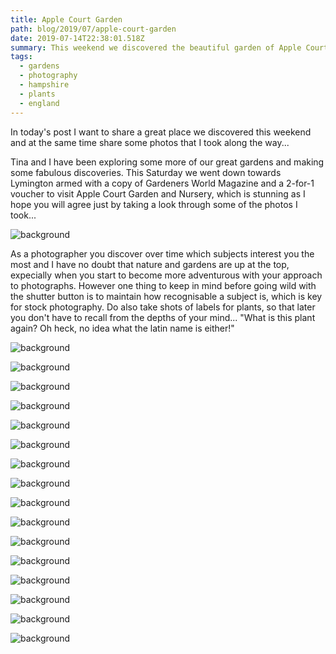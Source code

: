 ```yaml
---
title: Apple Court Garden 
path: blog/2019/07/apple-court-garden
date: 2019-07-14T22:38:01.518Z
summary: This weekend we discovered the beautiful garden of Apple Court in the village of Hordle near Lymington
tags:
  - gardens
  - photography
  - hampshire
  - plants
  - england
---
```


In today's post I want to share a great place we discovered this weekend and at the same time share some photos that I took along the way...

Tina and I have been exploring some more of our great gardens and making some fabulous discoveries. This Saturday we went down towards Lymington armed with a copy of Gardeners World Magazine and a 2-for-1 voucher to visit Apple Court Garden and Nursery, which is stunning as I hope you will agree just by taking a look through some of the photos I took...

![background](./images/_DSC4917.jpg)

As a photographer you discover over time which subjects interest you the most and I have no doubt that nature and gardens are up at the top, expecially when you start to become more adventurous with your approach to photographs. However one thing to keep in mind before going wild with the shutter button is to maintain how recognisable a subject is, which is key for stock photography. Do also take shots of labels for plants, so that later you don't have to recall from the depths of your mind... "What is this plant again? Oh heck, no idea what the latin name is either!"

![background](./images/_DSC4919.jpg)

![background](./images/_DSC4920.jpg)

![background](./images/_DSC4924.jpg)

![background](./images/_DSC4927.jpg)

![background](./images/_DSC4933.jpg)

![background](./images/_DSC4934.jpg)

![background](./images/_DSC4937.jpg)

![background](./images/_DSC4942.jpg)

![background](./images/_DSC4943.jpg)

![background](./images/_DSC4944.jpg)

![background](./images/_DSC4945.jpg)

![background](./images/_DSC4947.jpg)

![background](./images/_DSC4948.jpg)

![background](./images/_DSC4949.jpg)

![background](./images/_DSC4954.jpg)

![background](./images/_DSC4955.jpg)

